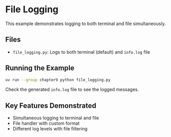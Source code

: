 # File Logging

This example demonstrates logging to both terminal and file simultaneously.

## Files
- `file_logging.py`: Logs to both terminal (default) and `info.log` file

## Running the Example

```bash
uv run --group chapter9 python file_logging.py
```

Check the generated `info.log` file to see the logged messages.

## Key Features Demonstrated
- Simultaneous logging to terminal and file
- File handler with custom format
- Different log levels with file filtering